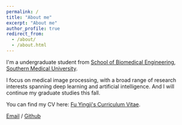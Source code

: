 ```yaml
---
permalink: /
title: "About me"
excerpt: "About me"
author_profile: true
redirect_from: 
  - /about/
  - /about.html
---
```


I'm a undergraduate student from [School of Biomedical Engineering](https://portal.smu.edu.cn/swyxgcxy/index.htm), [Southern Medical University](http://www.smu.edu.cn/). 

I focus on medical image processing, with a broad range of research interests spanning deep learning and artificial intelligence. And I will continue my graduate studies 
this fall.


You can find my CV here: [Fu Yingji's Curriculum Vitae](../files/Curriculum_Vitae.pdf).

[Email](shaungodlie00@gmail.com) / [Github](https://github.com/shaun919) 


